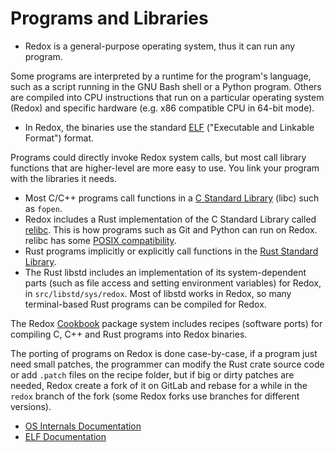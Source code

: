 # Programs and Libraries

- Redox is a general-purpose operating system, thus it can run any program.

Some programs are interpreted by a runtime for the program's language, such as a script running in the GNU Bash shell or a Python program. Others are compiled into CPU instructions that run on a particular operating system (Redox) and specific hardware (e.g. x86 compatible CPU in 64-bit mode).

- In Redox, the binaries use the standard [ELF](https://en.wikipedia.org/wiki/Executable_and_Linkable_Format) ("Executable and Linkable Format") format.

Programs could directly invoke Redox system calls, but most call library functions that are higher-level are more easy to use. You link your program with the libraries it needs.

- Most C/C++ programs call functions in a [C Standard Library](https://en.wikipedia.org/wiki/C_standard_library) (libc) such as `fopen`.
- Redox includes a Rust implementation of the C Standard Library called [relibc](https://gitlab.redox-os.org/redox-os/relibc/). This is how programs such as Git and Python can run on Redox. relibc has some [POSIX compatibility](https://en.wikipedia.org/wiki/C_POSIX_library).
- Rust programs implicitly or explicitly call functions in the [Rust Standard Library](https://doc.rust-lang.org/std/).
- The Rust libstd includes an implementation of its system-dependent parts (such as file access and setting environment variables) for Redox, in `src/libstd/sys/redox`. Most of libstd works in Redox, so many terminal-based Rust programs can be compiled for Redox.

The Redox [Cookbook](https://gitlab.redox-os.org/redox-os/cookbook) package system includes recipes (software ports) for compiling C, C++ and Rust programs into Redox binaries.

The porting of programs on Redox is done case-by-case, if a program just need small patches, the programmer can modify the Rust crate source code or add `.patch` files on the recipe folder, but if big or dirty patches are needed, Redox create a fork of it on GitLab and rebase for a while in the `redox` branch of the fork (some Redox forks use branches for different versions).

- [OS Internals Documentation](https://wiki.osdev.org/How_kernel,_compiler,_and_C_library_work_together)
- [ELF Documentation](https://wiki.osdev.org/ELF)
